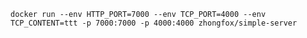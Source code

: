 

`docker run --env HTTP_PORT=7000 --env TCP_PORT=4000 --env TCP_CONTENT=ttt -p 7000:7000 -p 4000:4000 zhongfox/simple-server`
